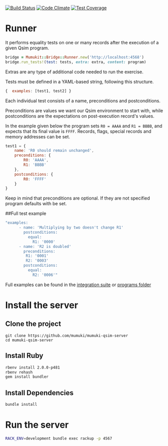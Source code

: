 [![Build Status](https://travis-ci.org/mumuki/mumuki-qsim-runner.svg?branch=master)](https://travis-ci.org/mumuki/mumuki-qsim-runner)
[![Code Climate](https://codeclimate.com/github/mumuki/mumuki-qsim-server/badges/gpa.svg)](https://codeclimate.com/github/mumuki/mumuki-qsim-server)
[![Test Coverage](https://codeclimate.com/github/mumuki/mumuki-qsim-server/badges/coverage.svg)](https://codeclimate.com/github/mumuki/mumuki-qsim-server)


# Runner

It performs equality tests on one or many records after the execution of a given Qsim program.

~~~ruby
bridge = Mumukit::Bridge::Runner.new('http://localhost:4568')
bridge.run_tests!(test: tests, extra: extra, content: program)
~~~

Extras are any type of additional code needed to run the exercise.

Tests must be defined in a YAML-based string, following this structure.
~~~javascript
{  examples: [test1, test2] }
~~~

Each individual test consists of a name, preconditions and postconditions.

Preconditions are values we want our Qsim environment to start with, while postconditions
are the expectations on post-execution record's values.

In the example given below the program sets `R0 = AAAA` and `R1 = BBBB`, and expects
that its final value is `FFFF`. Records, flags, special records and memory addresses can be set.
~~~javascript
test1 = {
    name: 'R0 should remain unchanged',
    preconditions: {
        R0: 'AAAA',
        R1: 'BBBB'
    },
    postconditions: {
        R0: 'FFFF'
    }
}
~~~
Keep in mind that preconditions are optional. 
If they are not specified program defaults with be set.

##Full test example
~~~ruby
"examples:
      - name: 'Multiplying by two doesn't change R1'        
        postconditions:
          equal:
            R1: '0000'
      - name: 'R2 is doubled'
        preconditions:
         R1: '0001'
         R2: '0003'
        postconditions:
          equal:
            R2: '0006'"
~~~

Full examples can be found in the [integration suite](https://github.com/mumuki/mumuki-qsim-runner/blob/master/spec/integration_spec.rb) or [programs folder](https://github.com/mumuki/mumuki-qsim-runner/tree/master/spec/data) 


# Install the server

## Clone the project

```
git clone https://github.com/mumuki/mumuki-qsim-server 
cd mumuki-qsim-server
```

## Install Ruby

```bash
rbenv install 2.0.0-p481
rbenv rehash
gem install bundler
```

## Install Dependencies

```bash
bundle install
```

# Run the server

```bash
RACK_ENV=development bundle exec rackup -p 4567
```



